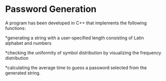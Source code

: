 # Password Generation

A program has been developed in C++ that implements the following functions:

*generating a string with a user-specified length consisting of Latin alphabet and numbers

*checking the uniformity of symbol distribution by visualizing the frequency distribution

*calculating the average time to guess a password selected from the generated string.